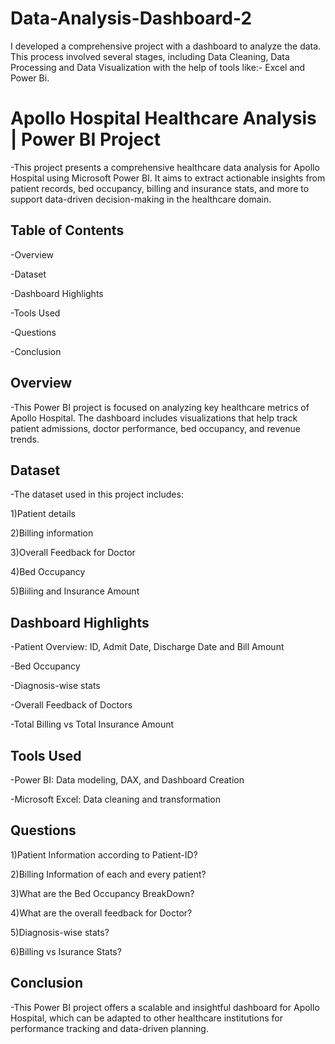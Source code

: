 # Data-Analysis-Dashboard-2
I developed a comprehensive project with a dashboard to analyze the data. This process involved several stages, including Data Cleaning, Data Processing and Data Visualization with the help of tools like:- Excel and Power Bi.

# Apollo Hospital Healthcare Analysis | Power BI Project
-This project presents a comprehensive healthcare data analysis for Apollo Hospital using Microsoft Power BI. It aims to extract actionable insights from patient records, bed occupancy, billing and insurance stats, and more to support data-driven decision-making in the healthcare domain.

## Table of Contents

-Overview

-Dataset

-Dashboard Highlights

-Tools Used

-Questions

-Conclusion

## Overview

-This Power BI project is focused on analyzing key healthcare metrics of Apollo Hospital. The dashboard includes visualizations that help track patient admissions, doctor performance, bed occupancy, and revenue trends.

## Dataset

-The dataset used in this project includes:

1)Patient details

2)Billing information

3)Overall Feedback for Doctor

4)Bed Occupancy

5)Biiling and Insurance Amount

## Dashboard Highlights

-Patient Overview: ID, Admit Date, Discharge Date and Bill Amount

-Bed Occupancy

-Diagnosis-wise stats

-Overall Feedback of Doctors

-Total Billing vs Total Insurance Amount

## Tools Used

-Power BI: Data modeling, DAX, and Dashboard Creation

-Microsoft Excel: Data cleaning and transformation

## Questions

1)Patient Information according to Patient-ID?

2)Billing Information of each and every patient?

3)What are the Bed Occupancy BreakDown?

4)What are the overall feedback for Doctor?

5)Diagnosis-wise stats?

6)Billing vs Isurance Stats?

## Conclusion

-This Power BI project offers a scalable and insightful dashboard for Apollo Hospital, which can be adapted to other healthcare institutions for performance tracking and data-driven planning.
